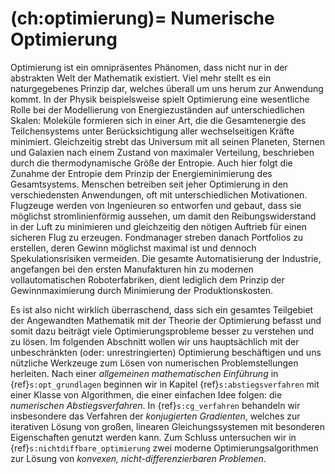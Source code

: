 (ch:optimierung)=
Numerische Optimierung
===

Optimierung ist ein omnipräsentes Phänomen, dass nicht nur in der
abstrakten Welt der Mathematik existiert. Viel mehr stellt es ein
naturgegebenes Prinzip dar, welches überall um uns herum zur Anwendung
kommt. In der Physik beispielsweise spielt Optimierung eine wesentliche
Rolle bei der Modellierung von Energiezuständen auf unterschiedlichen
Skalen: Moleküle formieren sich in einer Art, die die Gesamtenergie des
Teilchensystems unter Berücksichtigung aller wechselseitigen Kräfte
minimiert. Gleichzeitig strebt das Universum mit all seinen Planeten,
Sternen und Galaxien nach einem Zustand von maximaler Verteilung,
beschrieben durch die thermodynamische Größe der Entropie. Auch hier
folgt die Zunahme der Entropie dem Prinzip der Energieminimierung des
Gesamtsystems. Menschen betreiben seit jeher Optimierung in den
verschiedensten Anwendungen, oft mit unterschiedlichen Motivationen.
Flugzeuge werden von Ingenieuren so entworfen und gebaut, dass sie
möglichst stromlinienförmig aussehen, um damit den Reibungswiderstand in
der Luft zu minimieren und gleichzeitig den nötigen Auftrieb für einen
sicheren Flug zu erzeugen. Fondmanager streben danach Portfolios zu
erstellen, deren Gewinn möglichst maximal ist und dennoch
Spekulationsrisiken vermeiden. Die gesamte Automatisierung der
Industrie, angefangen bei den ersten Manufakturen hin zu modernen
vollautomatischen Roboterfabriken, dient lediglich dem Prinzip der
Gewinnmaximierung durch Minimierung der Produktionskosten.

Es ist also nicht wirklich überraschend, dass sich ein gesamtes
Teilgebiet der Angewandten Mathematik mit der Theorie der Optimierung
befasst und somit dazu beiträgt viele Optimierungsprobleme besser zu
verstehen und zu lösen. Im folgenden Abschnitt wollen wir uns
hauptsächlich mit der unbeschränkten (oder: unrestringierten)
Optimierung beschäftigen und uns nützliche Werkzeuge zum Lösen von
numerischen Problemstellungen herleiten. Nach einer *allgemeinen
mathematischen Einführung* in {ref}`s:opt_grundlagen` beginnen wir in
Kapitel {ref}`s:abstiegsverfahren` mit einer Klasse von Algorithmen, die
einer einfachen Idee folgen: die *numerischen Abstiegsverfahren*. In
{ref}`s:cg_verfahren` behandeln wir insbesondere das Verfahren der
*konjugierten Gradienten*, welches zur iterativen Lösung von großen,
linearen Gleichungssystemen mit besonderen Eigenschaften genutzt werden
kann. Zum Schluss untersuchen wir in {ref}`s:nichtdiffbare_optimierung`
zwei moderne Optimierungsalgorithmen zur Lösung von *konvexen,
nicht-differenzierbaren Problemen*.

